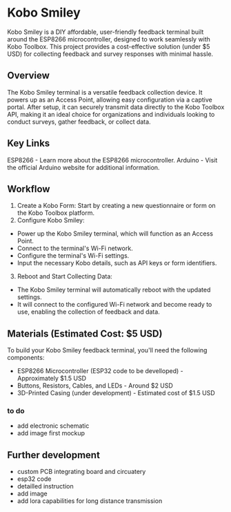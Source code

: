 # Kobo Smiley
Kobo Smiley is a DIY affordable, user-friendly feedback terminal built around the ESP8266 microcontroller, designed to work seamlessly with Kobo Toolbox. This project provides a cost-effective solution (under $5 USD) for collecting feedback and survey responses with minimal hassle.

## Overview
The Kobo Smiley terminal is a versatile feedback collection device. It powers up as an Access Point, allowing easy configuration via a captive portal. After setup, it can securely transmit data directly to the Kobo Toolbox API, making it an ideal choice for organizations and individuals looking to conduct surveys, gather feedback, or collect data.

## Key Links
ESP8266 - Learn more about the ESP8266 microcontroller.
Arduino - Visit the official Arduino website for additional information.


## Workflow
1. Create a Kobo Form: Start by creating a new questionnaire or form on the Kobo Toolbox platform.
2. Configure Kobo Smiley:
- Power up the Kobo Smiley terminal, which will function as an Access Point.
- Connect to the terminal's Wi-Fi network.
- Configure the terminal's Wi-Fi settings.
- Input the necessary Kobo details, such as API keys or form identifiers.
3. Reboot and Start Collecting Data:
- The Kobo Smiley terminal will automatically reboot with the updated settings.
- It will connect to the configured Wi-Fi network and become ready to use, enabling the collection of feedback and data.

## Materials (Estimated Cost: $5 USD)

To build your Kobo Smiley feedback terminal, you'll need the following components:

- ESP8266 Microcontroller (ESP32 code to be develloped) - Approximately $1.5 USD
- Buttons, Resistors, Cables, and LEDs - Around $2 USD
- 3D-Printed Casing (under development) - Estimated cost of $1.5 USD

### to do
- add electronic schematic 
- add image first mockup


## Further development

- custom PCB integrating board and circuatery
- esp32 code
- detailled instruction
- add image
- add lora capabilities for long distance transmission
  
